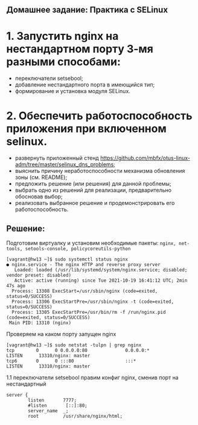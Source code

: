 ## Домашнее задание: Практика с SELinux
# 1. Запустить nginx на нестандартном порту 3-мя разными способами:
- переключатели setsebool;
- добавление нестандартного порта в имеющийся тип;
- формирование и установка модуля SELinux. 

# 2. Обеспечить работоспособность приложения при включенном selinux.
- развернуть приложенный стенд https://github.com/mbfx/otus-linux-adm/tree/master/selinux_dns_problems;
- выяснить причину неработоспособности механизма обновления зоны (см. README);
- предложить решение (или решения) для данной проблемы;
- выбрать одно из решений для реализации, предварительно обосновав выбор;
- реализовать выбранное решение и продемонстрировать его работоспособность. 

## Решение:
Подготовим виртуалку и установим необходимые пакеты: ```nginx, net-tools, setools-console, policycoreutils-python```

```
[vagrant@hw13 ~]$ sudo systemctl status nginx
● nginx.service - The nginx HTTP and reverse proxy server
   Loaded: loaded (/usr/lib/systemd/system/nginx.service; disabled; vendor preset: disabled)
   Active: active (running) since Tue 2021-10-19 16:41:12 UTC; 2min 47s ago
  Process: 13308 ExecStart=/usr/sbin/nginx (code=exited, status=0/SUCCESS)
  Process: 13306 ExecStartPre=/usr/sbin/nginx -t (code=exited, status=0/SUCCESS)
  Process: 13305 ExecStartPre=/usr/bin/rm -f /run/nginx.pid (code=exited, status=0/SUCCESS)
 Main PID: 13310 (nginx)
```
Проверяем на каком порту запущен nginx
```
[vagrant@hw13 ~]$ sudo netstat -tulpn | grep nginx
tcp        0      0 0.0.0.0:80              0.0.0.0:*               LISTEN      13310/nginx: master
tcp6       0      0 :::80                   :::*                    LISTEN      13310/nginx: master
```
1.1 переключатели setsebool
правим конфиг nginx, сменив порт на нестандартный
```
server {
        listen       7777;
        #listen       [::]:80;
        server_name  _;
        root         /usr/share/nginx/html;
```

